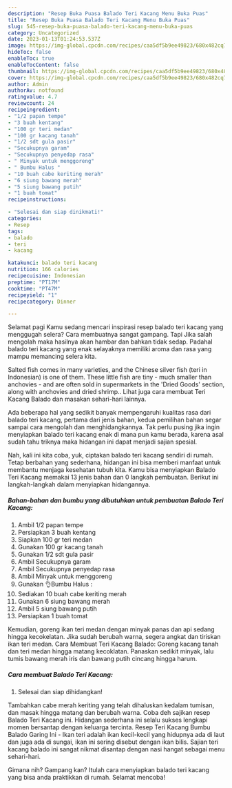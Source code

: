 ```yaml
---
description: "Resep Buka Puasa Balado Teri Kacang Menu Buka Puas"
title: "Resep Buka Puasa Balado Teri Kacang Menu Buka Puas"
slug: 545-resep-buka-puasa-balado-teri-kacang-menu-buka-puas
category: Uncategorized
date: 2023-01-13T01:24:53.537Z
image: https://img-global.cpcdn.com/recipes/caa5df5b9ee49823/680x482cq70/balado-teri-kacang-foto-resep-utama.jpg
hideToc: false
enableToc: true
enableTocContent: false
thumbnail: https://img-global.cpcdn.com/recipes/caa5df5b9ee49823/680x482cq70/balado-teri-kacang-foto-resep-utama.jpg
cover: https://img-global.cpcdn.com/recipes/caa5df5b9ee49823/680x482cq70/balado-teri-kacang-foto-resep-utama.jpg
author: Admin
authorAv: notfound
ratingvalue: 4.7
reviewcount: 24
recipeingredient:
- "1/2 papan tempe"
- "3 buah kentang"
- "100 gr teri medan"
- "100 gr kacang tanah"
- "1/2 sdt gula pasir"
- "Secukupnya garam"
- "Secukupnya penyedap rasa"
- " Minyak untuk menggoreng"
- " Bumbu Halus "
- "10 buah cabe keriting merah"
- "6 siung bawang merah"
- "5 siung bawang putih"
- "1 buah tomat"
recipeinstructions:

- "Selesai dan siap dinikmati!"
categories:
- Resep
tags:
- balado
- teri
- kacang

katakunci: balado teri kacang 
nutrition: 166 calories
recipecuisine: Indonesian
preptime: "PT17M"
cooktime: "PT47M"
recipeyield: "1"
recipecategory: Dinner

---
```



Selamat pagi Kamu sedang mencari inspirasi resep balado teri kacang yang menggugah selera? Cara membuatnya sangat gampang. Tapi Jika salah mengolah maka hasilnya akan hambar dan bahkan tidak sedap. Padahal balado teri kacang yang enak selayaknya memiliki aroma dan rasa yang mampu memancing selera kita.


Salted fish comes in many varieties, and the Chinese silver fish (teri in Indonesian) is one of them. These little fish are tiny - much smaller than anchovies - and are often sold in supermarkets in the &#39;Dried Goods&#39; section, along with anchovies and dried shrimp.. Lihat juga cara membuat Teri Kacang Balado dan masakan sehari-hari lainnya.

Ada beberapa hal yang sedikit banyak mempengaruhi kualitas rasa dari balado teri kacang, pertama dari jenis bahan, kedua pemilihan bahan segar sampai cara mengolah dan menghidangkannya. Tak perlu pusing jika ingin menyiapkan balado teri kacang enak di mana pun kamu berada, karena asal sudah tahu triknya maka hidangan ini dapat menjadi sajian spesial.


Nah, kali ini kita coba, yuk, ciptakan balado teri kacang sendiri di rumah. Tetap berbahan yang sederhana, hidangan ini bisa memberi manfaat untuk membantu menjaga kesehatan tubuh kita. Kamu bisa menyiapkan Balado Teri Kacang memakai 13 jenis bahan dan 0 langkah pembuatan. Berikut ini langkah-langkah dalam menyiapkan hidangannya.

<!--inarticleads1-->

##### Bahan-bahan dan bumbu yang dibutuhkan untuk pembuatan Balado Teri Kacang:

1. Ambil 1/2 papan tempe
1. Persiapkan 3 buah kentang
1. Siapkan 100 gr teri medan
1. Gunakan 100 gr kacang tanah
1. Gunakan 1/2 sdt gula pasir
1. Ambil Secukupnya garam
1. Ambil Secukupnya penyedap rasa
1. Ambil  Minyak untuk menggoreng
1. Gunakan  👌Bumbu Halus :
1. Sediakan 10 buah cabe keriting merah
1. Gunakan 6 siung bawang merah
1. Ambil 5 siung bawang putih
1. Persiapkan 1 buah tomat


Kemudian, goreng ikan teri medan dengan minyak panas dan api sedang hingga kecokelatan. Jika sudah berubah warna, segera angkat dan tiriskan ikan teri medan. Cara Membuat Teri Kacang Balado: Goreng kacang tanah dan teri medan hingga matang kecoklatan. Panaskan sedikit minyak, lalu tumis bawang merah iris dan bawang putih cincang hingga harum. 

<!--inarticleads2-->

##### Cara membuat Balado Teri Kacang:


1. Selesai dan siap dihidangkan!

Tambahkan cabe merah keriting yang telah dihaluskan kedalam tumisan, dan masak hingga matang dan berubah warna. Coba deh sajikan resep Balado Teri Kacang ini. Hidangan sederhana ini selalu sukses lengkapi momen bersantap dengan keluarga tercinta. Resep Teri Kacang Bumbu Balado Garing Ini - Ikan teri adalah ikan kecil-kecil yang hidupnya ada di laut dan juga ada di sungai, ikan ini sering disebut dengan ikan bilis. Sajian teri kacang balado ini sangat nikmat disantap dengan nasi hangat sebagai menu sehari-hari. 

Gimana nih? Gampang kan? Itulah cara menyiapkan balado teri kacang yang bisa anda praktikkan di rumah. Selamat mencoba!
